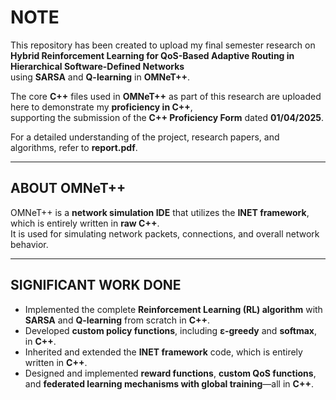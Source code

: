 # NOTE  
This repository has been created to upload my final semester research on  
**Hybrid Reinforcement Learning for QoS-Based Adaptive Routing in Hierarchical Software-Defined Networks**  
using **SARSA** and **Q-learning** in **OMNeT++**.  

The core **C++** files used in **OMNeT++** as part of this research are uploaded here to demonstrate my **proficiency in C++**,  
supporting the submission of the **C++ Proficiency Form** dated **01/04/2025**.  

For a detailed understanding of the project, research papers, and algorithms, refer to **report.pdf**.  

---

## ABOUT OMNeT++  
OMNeT++ is a **network simulation IDE** that utilizes the **INET framework**, which is entirely written in **raw C++**.  
It is used for simulating network packets, connections, and overall network behavior.  

---

## SIGNIFICANT WORK DONE  

- Implemented the complete **Reinforcement Learning (RL) algorithm** with **SARSA** and **Q-learning** from scratch in **C++**.  
- Developed **custom policy functions**, including **ε-greedy** and **softmax**, in **C++**.  
- Inherited and extended the **INET framework** code, which is entirely written in **C++**.  
- Designed and implemented **reward functions**, **custom QoS functions**, and **federated learning mechanisms with global training**—all in **C++**.  
